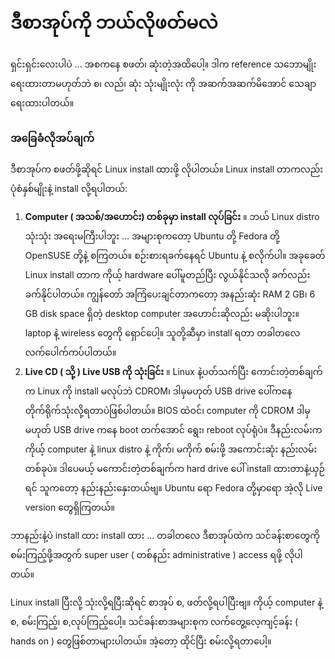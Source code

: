 # ဒီစာအုပ်ကို ဘယ်လိုဖတ်မလဲ

ရှင်းရှင်းလေးပါပဲ ... အစကနေ စဖတ်၊ ဆုံးတဲ့အထိပေါ့။ ဒါက reference သဘောမျိုး ရေးထားတာမဟုတ်ဘဲ စ၊ လည်၊ ဆုံး သုံးမျိုးလုံး ကို အဆက်အဆက်မိအောင် သေချာ ရေးထားပါတယ်။

### အခြေခံလိုအပ်ချက်

ဒီစာအုပ်က စဖတ်ဖို့ဆိုရင် Linux install ထားဖို့ လိုပါတယ်။ Linux install တာကလည်း ပုံစံနှစ်မျိုးနဲ့ install လို့ရပါတယ်:

1. **Computer \( အသစ်/အဟောင်း\) တစ်ခုမှာ install လုပ်ခြင်း** ။ ဘယ် Linux distro သုံးသုံး အရေးမကြီးပါဘူး ... အများစုကတော့ Ubuntu တို့ Fedora တို့ OpenSUSE တို့နဲ့ စကြတယ်။ စဉ်းစားရခက်နေရင် Ubuntu နဲ့ စလိုက်ပါ။ အခုခေတ် Linux install တာက ကိုယ့် hardware ပေါ်မူတည်ပြီး လွယ်နိုင်သလို ခက်လည်း ခက်နိုင်ပါတယ်။ ကျွန်တော် အကြံပေးချင်တာကတော့ အနည်းဆုံး RAM 2 GB၊ 6 GB disk space ရှိတဲ့ desktop computer အဟောင်းဆိုလည်း မဆိုးပါဘူး။ laptop နဲ့ wireless တွေကို ရှောင်ပေါ့။ သူတို့ဆီမှာ install ရတာ တခါတလေ လက်ပေါက်ကပ်ပါတယ်။
2. **Live CD \( သို့ \) Live USB ကို သုံးခြင်း** ။ Linux နဲ့ပတ်သက်ပြီး ကောင်းတဲ့တစ်ချက်က Linux ကို install မလုပ်ဘဲ CDROM၊ ဒါမှမဟုတ် USB drive ပေါ်ကနေ တိုက်ရိုက်သုံးလို့ရတာပဲဖြစ်ပါတယ်။ BIOS ထဲဝင်၊ computer ကို CDROM ဒါမှမဟုတ် USB drive ကနေ boot တက်အောင် ရွေး၊ reboot လုပ်ရုံပဲ။ ဒီနည်းလမ်းက ကိုယ့် computer နဲ့ linux distro နဲ့ ကိုက်၊ မကိုက် စမ်းဖို့ အကောင်းဆုံး နည်းလမ်းတစ်ခုပဲ။ ဒါပေမယ့် မကောင်းတဲ့တစ်ချက်က hard drive ပေါ် install ထားတာနဲ့ယှဉ်ရင် သူကတော့ နည်းနည်းနှေးတယ်ဗျ။ Ubuntu ရော Fedora တို့မှာရော အဲ့လို Live version တွေရှိကြတယ်။

ဘာနည်းနဲ့ပဲ install ထား install ထား ... တခါတလေ ဒီစာအုပ်ထဲက သင်ခန်းစာတွေကို စမ်းကြည့်ဖို့အတွက် super user \( တစ်နည်း administrative \) access ရဖို့ လိုပါတယ်။

Linux install ပြီးလို့ သုံးလို့ရပြီးဆိုရင် စာအုပ် စ, ဖတ်လို့ရပါပြီးဗျ။ ကိုယ့် computer နဲ့ စ, စမ်းကြည့်၊ စ,လုပ်ကြည့်ပေါ့။ သင်ခန်းစာအများစုက လက်တွေ့လေ့ကျင့်ခန်း \( hands on \) တွေဖြစ်တာများပါတယ်။ အဲ့တော့ ထိုင်ပြီး စမ်းလို့ရတာပေါ့။



